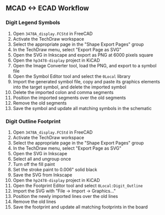 


## MCAD <-> ECAD Workflow

### Digit Legend Symbols

1. Open `3478A_display.FCStd` in FreeCAD
2. Activate the TechDraw workspace
3. Select the appropriate page in the "Shape Export Pages" group
4. In the TechDraw menu, select "Export Page as SVG"
5. Open the SVG in Inkscape and export as PNG at 6000 pixels square
6. Open the `hp3478-display` project in KiCAD
7. Open the Image Converter tool, load the PNG, and export to a symbol file
8. Open the Symbol Editor tool and select the `0Local` library
9. Import the generated symbol file, copy and paste its graphics elements
   into the target symbol, and delete the imported symbol
10. Delete the imported colon and comma segments
11. Position the imported segments over the old segments
12. Remove the old segments
13. Save the symbol and update all matching symbols in the schematic


### Digit Outline Footprint

1. Open `3478A_display.FCStd` in FreeCAD
2. Activate the TechDraw workspace
3. Select the appropriate page in the "Shape Export Pages" group
4. In the TechDraw menu, select "Export Page as SVG"
5. Open the SVG in Inkscape
6. Select all and ungroup once
7. Turn off the fill paint
8. Set the stroke paint to 0.006" solid black
9. Save the SVG from Inkscape
10. Open the `hp2478-display` project in KiCAD
11. Open the Footprint Editor tool and select `0Local:Digit_Outline`
12. Import the SVG with "File -> Import -> Graphics..."
13. Position the newly imported lines over the old lines
14. Remove the old lines
15. Save the footprint and update all matching footprints in the board

